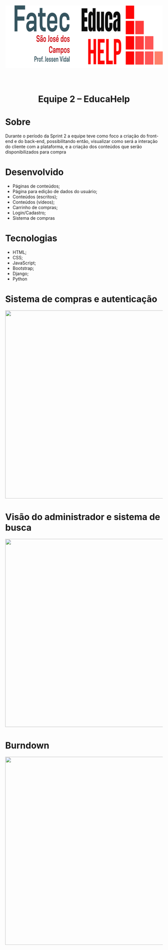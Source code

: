 <h1 ><img src = "/imagens/fatec-educa.png" width="800" height="200" /></h1>

<br>

<h1 align="center">Equipe 2 – EducaHelp</h1>

# Sobre<br/>
Durante o período da Sprint 2 a equipe teve como foco a criação do front-end e do back-end, possibilitando então, visualizar como será a interação do cliente com a plataforma, e a criação dos conteúdos que serão disponibilizados para compra

# Desenvolvido

* Páginas de conteúdos;
* Página para edição de dados do usuário;
* Conteúdos (escritos);
* Conteúdos (vídeos);
* Carrinho de compras;
* Login/Cadastro;
* Sistema de compras

# Tecnologias
* HTML;
* CSS;
* JavaScript;
* Bootstrap;
* Django;
* Python

# Sistema de compras e autenticação
<img src="https://raw.githubusercontent.com/RoyaltyDev/Projeto_integrador_2020-2/master/Sprint_2/files/Sistema%20de%20compras%20e%20autentica%C3%A7%C3%A3o.gif" width="900" height="600" />


# Visão do administrador e sistema de busca
<img src="https://raw.githubusercontent.com/RoyaltyDev/Projeto_integrador_2020-2/master/Sprint_2/files/Visao%20administrador.gif" width="900" height="600" />


# Burndown

<img src="https://raw.githubusercontent.com/RoyaltyDev/Projeto_integrador_2020-2/master/Sprint_2/burndown%20sprint%202.png" width="900" height="600" />
